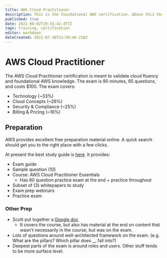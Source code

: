 ```yaml
---
title: AWS Cloud Practitioner
description: This is the foundational AWS certification. Above this there are more focused certifications (e.g. ML Specialty).
published: true
date: 2021-08-02T19:33:42.477Z
tags: training, certification
editor: markdown
dateCreated: 2021-07-30T21:59:46.218Z
---
```


# AWS Cloud Practitioner
The AWS Cloud Practitioner certification is meant to validate cloud fluency and foundational AWS knowledge. The exam is 90 minutes, 65 questions, and costs $100. The exam covers: 
- Technology (~33%)
- Cloud Concepts (~26%)
- Security & Compliance (~25%)
- Billing & Pricing (~16%)

## Preparation
AWS provides excellent free preparation material online. A quick search should get you to the right place with a few clicks. 

At present the best study guide is [here](https://aws.amazon.com/certification/certification-prep/?ch=cta&cta=header&p=2). It provides: 
- Exam guide
- Sample question (10)
- Course: AWS Cloud Practitioner Essentials
  - Has 60 question practice exam at the end + practice throughout
- Subset of (3) whitepapers to study
- Exam prep webinars
- Practice exam

### Other Prep
- Scott put together a [Google doc](https://docs.google.com/document/d/1afmLKGne04hfWemw4tDSxNN6z14VBde6yJiRMQcv7j0/edit#)
  - It covers the course, but also has material at the end on content that wasn't necessarily in the course, but was on the exam.
- Lots of questions around well-architected framework on the exam. (e.g. What are the pillars? Which pillar does __ fall into?)
- Deepest parts of the exam is around roles and users. Other stuff tends to be more surface level. 
